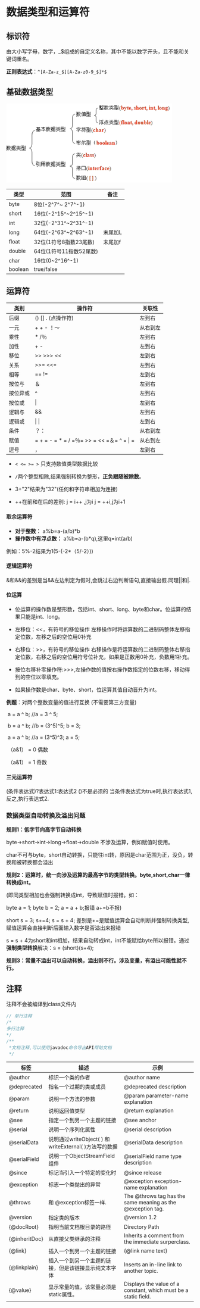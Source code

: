 # 数据类型和运算符

## 标识符

由大小写字母，数字，_$组成的自定义名称，其中不能以数字开头，且不能和关键词重名。

**正则表达式**：`^[A-Za-z_$][A-Za-z0-9_$]*$`

## 基础数据类型

![1550393917847](images/grammar/1550393917847.png)

| 类型    | 范围                    | 备注    |
| ------- | ----------------------- | ------- |
| byte    | 8位(-2^7^~ 2^7^-1)      |         |
| short   | 16位(-2^15^~2^15^-1)    |         |
| int     | 32位(-2^31^~2^31^-1)    |         |
| long    | 64位(-2^63^~2^63^-1)    | 末尾加L |
| float   | 32位(1符号8指数23尾数)  | 末尾加f |
| double  | 64位(1符号11指数52尾数) |         |
| char    | 16位(0~2^16^-1)         |         |
| boolean | true/false              |         |

## 运算符

| **类别** | **操作符**                                   | **关联性** |
| -------- | -------------------------------------------- | ---------- |
| 后缀     | () [] .   (点操作符)                         | 左到右     |
| 一元     | + + -   ！〜                                 | 从右到左   |
| 乘性     | * /％                                        | 左到右     |
| 加性     | + -                                          | 左到右     |
| 移位     | >>   >>>  <<                                 | 左到右     |
| 关系     | >>=   <<=                                    | 左到右     |
| 相等     | ==    !=                                     | 左到右     |
| 按位与   | ＆                                           | 左到右     |
| 按位异或 | ^                                            | 左到右     |
| 按位或   | \|                                           | 左到右     |
| 逻辑与   | &&                                           | 左到右     |
| 逻辑或   | \| \|                                        | 左到右     |
| 条件     | ？：                                         | 从右到左   |
| 赋值     | = + = -   = * = / =％= >> = << =＆= ^ = \| = | 从右到左   |
| 逗号     | ，                                           | 左到右     |

- `< <= >= >` 只支持数值类型数据比较
- `/`两个整型相除,结果强制转换为整形，**正负跟随被除数**。 

-  3+"2"结果为"32"(任何和字符串相加为连接)
- ++在前和在后的差别:     j = i++ ,j为i     j = ++i,j为i+1  



#### 取余运算符

- **对于整数**： a%b=a-(a/b)*b 
- **操作数中有浮点数：** a%b=a-(b*q),这里q=int(a/b)      

例如：5%-2结果为1(5-(-2*（5/-2）))      

#### 逻辑运算符

&和&&的差别是当&&左边判定为假时,会跳过右边判断语句,直接输出假.同理||和|.  

#### 位运算

- 位运算的操作数是整形数，包括int、short、long、byte和char。位运算的结果只能是int、long。
- 左移位：<<，有符号的移位操作 左移操作时将运算数的二进制码整体左移指定位数，左移之后的空位用0补充  

- 右移位：>>，有符号的移位操作 右移操作是将运算数的二进制码整体右移指定位数，右移之后的空位用符号位补充，如果是正数用0补充，负数用1补充。

- 按位右移补零操作符:>>>,左操作数的值按右操作数指定的位数右移，移动得到的空位以零填充。

- 如果操作数是char、byte、short，位运算其值自动晋升为int。 


**例题**：对两个整数变量的值进行互换 (不需要第三方变量)

​        a = a ^ b; //a = 3 ^ 5;

​        b = a ^ b; //b = (3^5)^5; b = 3;

​        a = a ^ b; //a = (3^5)^3; a = 5;

​     （a&1）  = 0 偶数  

​     （a&1） =  1 奇数 

#### 三元运算符

(条件表达式)?表达式1:表达式2   ()不是必须的       当条件表达式为true时,执行表达式1,反之,执行表达式2.

### 数据类型自动转换及溢出问题

**规则1：低字节向高字节自动转换**

byte->short->int->long->float->double     不涉及运算，例如赋值时使用。

char不可与byte，short自动转换，只能往int转，原因是char范围为正，没负，转换和被转换都会溢出

**规则2：运算时，统一向涉及运算的最高字节的类型转换。byte,short,char一律转换成int。**

(即同类型相加也会强制转换成int，导致赋值时报错。如：

byte a = 1;     byte b = 2;     a = a + b;报错      a+=b不报)

short s = 3;     s+=4;     s = s + 4; 差别是+=是赋值运算会自动判断并强制转换类型,赋值运算会直接判断后面输入数字是否溢出来报错

s = s + 4为short和int相加，结果自动转成int，int不能赋给byte所以报错。通过**强制类型转换**解决：s = (short)(s+4);

**规则3：常量不溢出可以自动转换，溢出则不行。涉及变量，有溢出可能性就不行。**

## 注释

注释不会被编译到class文件内

```Java
// 单行注释
/* 
多行注释
*/
/**
 *文档注释,可以使用javadoc命令导出API帮助文档
 */
```

| **标签**      | **描述**                                                 | **示例**                                                     |
| ------------- | -------------------------------------------------------- | ------------------------------------------------------------ |
| @author       | 标识一个类的作者                                         | @author name                                                 |
| @deprecated   | 指名一个过期的类或成员                                   | @deprecated   description                                    |
| @param        | 说明一个方法的参数                                       | @param   parameter-name explanation                          |
| @return       | 说明返回值类型                                           | @return   explanation                                        |
| @see          | 指定一个到另一个主题的链接                               | @see   anchor                                                |
| @serial       | 说明一个序列化属性                                       | @serial   description                                        |
| @serialData   | 说明通过writeObject(   ) 和 writeExternal( )方法写的数据 | @serialData   description                                    |
| @serialField  | 说明一个ObjectStreamField组件                            | @serialField   name type description                         |
| @since        | 标记当引入一个特定的变化时                               | @since   release                                             |
| @exception    | 标志一个类抛出的异常                                     | @exception   exception-name explanation                      |
| @throws       | 和   @exception标签一样.                                 | The   @throws tag has the same meaning as the @exception tag. |
| @version      | 指定类的版本                                             | @version   1.2                                               |
| {@docRoot}    | 指明当前文档根目录的路径                                 | Directory   Path                                             |
| {@inheritDoc} | 从直接父类继承的注释                                     | Inherits   a comment from the immediate surperclass.         |
| {@link}       | 插入一个到另一个主题的链接                               | {@link   name text}                                          |
| {@linkplain}  | 插入一个到另一个主题的链接，但是该链接显示纯文本字体     | Inserts   an in-line link to another topic.                  |
| {@value}      | 显示常量的值，该常量必须是static属性。                   | Displays   the value of a constant, which must be a static field. |